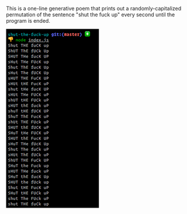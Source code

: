 This is a one-line generative poem that prints out a randomly-capitalized permutation of the sentence "shut the fuck up" every second until the program is ended.

![Screenshot](image.png)